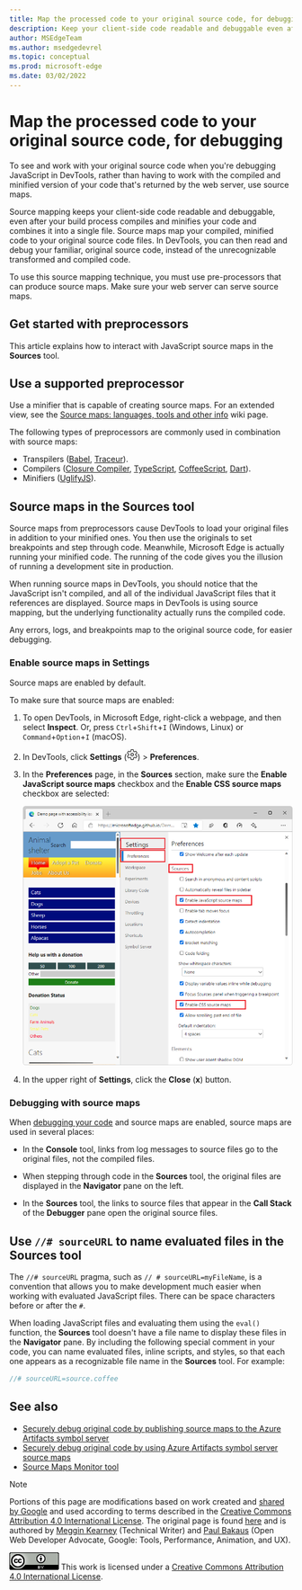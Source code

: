 ```yaml
---
title: Map the processed code to your original source code, for debugging
description: Keep your client-side code readable and debuggable even after you combine, minify, or compile it.
author: MSEdgeTeam
ms.author: msedgedevrel
ms.topic: conceptual
ms.prod: microsoft-edge
ms.date: 03/02/2022
---
```

<!-- Copyright Meggin Kearney and Paul Bakaus

   Licensed under the Apache License, Version 2.0 (the "License");
   you may not use this file except in compliance with the License.
   You may obtain a copy of the License at

       https://www.apache.org/licenses/LICENSE-2.0

   Unless required by applicable law or agreed to in writing, software
   distributed under the License is distributed on an "AS IS" BASIS,
   WITHOUT WARRANTIES OR CONDITIONS OF ANY KIND, either express or implied.
   See the License for the specific language governing permissions and
   limitations under the License.  -->
# Map the processed code to your original source code, for debugging

To see and work with your original source code when you're debugging JavaScript in DevTools, rather than having to work with the compiled and minified version of your code that's returned by the web server, use source maps.

Source mapping keeps your client-side code readable and debuggable, even after your build process compiles and minifies your code and combines it into a single file.  Source maps map your compiled, minified code to your original source code files.  In DevTools, you can then read and debug your familiar, original source code, instead of the unrecognizable transformed and compiled code.

To use this source mapping technique, you must use pre-processors that can produce source maps.  Make sure your web server can serve source maps.

<!--
no longer in original file:
todo: add link to preprocessors capable of producing source maps when section is available
/web/tools/setup/setup-preprocessors?#supported_preprocessors
-->


<!-- ====================================================================== -->
## Get started with preprocessors

This article explains how to interact with JavaScript source maps in the **Sources** tool.  <!--For a first overview of what preprocessors are, how each may help, and how source maps work; see Set Up CSS & JS Preprocessors.  -->

<!--
no longer in original file:
todo: add link to Set Up CSS & JS Preprocessors when section is available
/web/tools/setup/setup-preprocessors#debugging-and-editing-preprocessed-content
-->


<!-- ====================================================================== -->
## Use a supported preprocessor

Use a minifier that is capable of creating source maps.  <!--For the most popular options, see the preprocessor support section.  -->  For an extended view, see the [Source maps: languages, tools and other info](https://github.com/ryanseddon/source-map/wiki/Source-maps:-languages,-tools-and-other-info) wiki page.

<!--
no longer in original file:
todo: add link to display the preprocessor support section when section is available
/web/tools/setup/setup-preprocessors?#supported_preprocessors
-->

The following types of preprocessors are commonly used in combination with source maps:

*  Transpilers ([Babel](https://babeljs.io), [Traceur](https://github.com/google/traceur-compiler/wiki/Getting-Started)).
*  Compilers ([Closure Compiler](https://github.com/google/closure-compiler), [TypeScript](https://www.typescriptlang.org), [CoffeeScript](https://coffeescript.org), [Dart](https://www.dartlang.org)).
*  Minifiers ([UglifyJS](https://github.com/mishoo/UglifyJS)).


<!-- ====================================================================== -->
## Source maps in the Sources tool

Source maps from preprocessors cause DevTools to load your original files in addition to your minified ones.  You then use the originals to set breakpoints and step through code.  Meanwhile, Microsoft Edge is actually running your minified code.  The running of the code gives you the illusion of running a development site in production.

When running source maps in DevTools, you should notice that the JavaScript isn't compiled, and all of the individual JavaScript files that it references are displayed.  Source maps in DevTools is using source mapping, but the underlying functionality actually runs the compiled code.

Any errors, logs, and breakpoints map to the original source code, for easier debugging.


### Enable source maps in Settings

Source maps are enabled by default.

To make sure that source maps are enabled:

1. To open DevTools, in Microsoft Edge, right-click a webpage, and then select **Inspect**.  Or, press `Ctrl`+`Shift`+`I` (Windows, Linux) or `Command`+`Option`+`I` (macOS).

1. In DevTools, click **Settings** (![Settings icon.](../media/settings-gear-icon-light-theme.png)) > **Preferences**.

1. In the **Preferences** page, in the **Sources** section, make sure the **Enable JavaScript source maps** checkbox and the **Enable CSS source maps** checkbox are selected:

   ![The Preferences page's Sources section with the 'Enable source maps' checkboxes selected.](../media/javascript-settings-preferences-sources-enable-javascript-source-maps.msft.png)

1. In the upper right of **Settings**, click the **Close** (**x**) button.


### Debugging with source maps

When [debugging your code](index.md#step-4-step-through-the-code) and source maps are enabled, source maps are used in several places:

*  In the **Console** tool, links from log messages to source files go to the original files, not the compiled files.

*  When stepping through code in the **Sources** tool, the original files are displayed in the **Navigator** pane on the left.

*  In the **Sources** tool, the links to source files that appear in the **Call Stack** of the **Debugger** pane open the original source files.


<!-- ====================================================================== -->
## Use `//# sourceURL` to name evaluated files in the Sources tool

The `//# sourceURL` pragma, such as `// # sourceURL=myFileName`, is a convention that allows you to make development much easier when working with evaluated JavaScript files.  There can be space characters before or after the `#`.

When loading JavaScript files and evaluating them using the `eval()` function, the **Sources** tool doesn't have a file name to display these files in the **Navigator** pane. By including the following special comment in your code, you can name evaluated files, inline scripts, and styles, so that each one appears as a recognizable file name in the **Sources** tool.  For example:

```javascript
//# sourceURL=source.coffee
```

<!-- This pragma isn't part of the source map specification. -->


<!-- ====================================================================== -->
## See also

* [Securely debug original code by publishing source maps to the Azure Artifacts symbol server](publish-source-maps-to-azure.md)
* [Securely debug original code by using Azure Artifacts symbol server source maps](consume-source-maps-from-azure.md)
* [Source Maps Monitor tool](../source-maps-monitor/source-maps-monitor-tool.md)


<!-- ====================================================================== -->
> [!NOTE]
> Portions of this page are modifications based on work created and [shared by Google](https://developers.google.com/terms/site-policies) and used according to terms described in the [Creative Commons Attribution 4.0 International License](https://creativecommons.org/licenses/by/4.0).
> The original page is found [here](https://developer.chrome.com/docs/devtools/javascript/source-maps/) and is authored by [Meggin Kearney](https://developers.google.com/web/resources/contributors#meggin-kearney) (Technical Writer) and [Paul Bakaus](https://developers.google.com/web/resources/contributors#paul-bakaus) (Open Web Developer Advocate, Google: Tools, Performance, Animation, and UX).

[![Creative Commons License.](../../media/cc-logo/88x31.png)](https://creativecommons.org/licenses/by/4.0)
This work is licensed under a [Creative Commons Attribution 4.0 International License](https://creativecommons.org/licenses/by/4.0).
